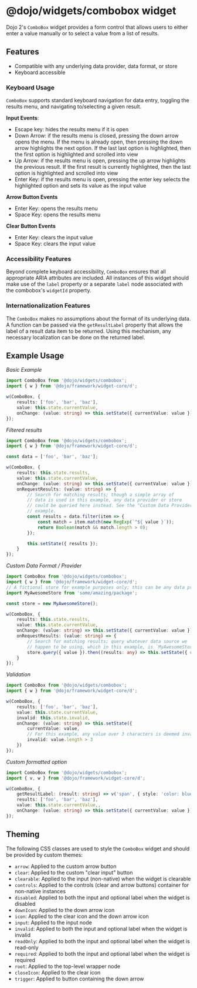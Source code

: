 # @dojo/widgets/combobox widget

Dojo 2's `ComboBox` widget provides a form control that allows users to either enter a value manually or to select a value from a list of results.

## Features

- Compatible with any underlying data provider, data format, or store
- Keyboard accessible

### Keyboard Usage

`ComboBox` supports standard keyboard navigation for data entry, toggling the results menu, and navigating to/selecting a given result.

**Input Events**:

- Escape key: hides the results menu if it is open
- Down Arrow: if the results menu is closed, pressing the down arrow opens the menu. If the menu is already open, then pressing the down arrow highlights the next option. If the last last option is highlighted, then the first option is highlighted and scrolled into view
- Up Arrow: if the results menu is open, pressing the up arrow highlights the previous result. If the first result is currently highlighted, then the last option is highlighted and scrolled into view
- Enter Key: if the results menu is open, pressing the enter key selects the highlighted option and sets its value as the input value

**Arrow Button Events**

- Enter Key: opens the results menu
- Space Key: opens the results menu

**Clear Button Events**

- Enter Key: clears the input value
- Space Key: clears the input value

### Accessibility Features

Beyond complete keyboard accessibility, `ComboBox` ensures that all appropriate ARIA attributes are included. All instances of this widget should make use of the `label` property or a separate `label` node associated with the combobox's `widgetId` property.

### Internationalization Features

The `ComboBox` makes no assumptions about the format of its underlying data. A function can be passed via the `getResultLabel` property that allows the label of a result data item to be returned. Using this mechanism, any necessary localization can be done on the returned label.

## Example Usage

*Basic Example*
```typescript
import ComboBox from '@dojo/widgets/combobox';
import { w } from '@dojo/framework/widget-core/d';

w(ComboBox, {
	results: ['foo', 'bar', 'baz'],
	value: this.state.currentValue,
	onChange: (value: string) => this.setState({ currentValue: value })
});
```

*Filtered results*
```typescript
import ComboBox from '@dojo/widgets/combobox';
import { w } from '@dojo/framework/widget-core/d';

const data = ['foo', 'bar', 'baz'];

w(ComboBox, {
	results: this.state.results,
	value: this.state.currentValue,
	onChange: (value: string) => this.setState({ currentValue: value }),
	onRequestResults: (value: string) => {
		// Search for matching results; though a simple array of
		// data is used in this example, any data provider or store
		// could be queried here instead. See the "Custom Data Provider"
		// example.
		const results = data.filter(item => {
			const match = item.match(new RegExp(`^${ value }`));
			return Boolean(match && match.length > 0);
		});

		this.setState({ results });
	}
});
```

*Custom Data Format / Provider*
```typescript
import ComboBox from '@dojo/widgets/combobox';
import { w } from '@dojo/framework/widget-core/d';
// A fictional store for example purposes only; this can be any data provider
import MyAwesomeStore from 'some/amazing/package';

const store = new MyAwesomeStore();

w(ComboBox, {
	results: this.state.results,
	value: this.state.currentValue,
	onChange: (value: string) => this.setState({ currentValue: value }),
	onRequestResults: (value: string) => {
		// Search for matching results; query whatever data source we
		// happen to be using, which in this example, is `MyAwesomeStore`
		store.query({ value }).then((results: any) => this.setState({ results }));
	}
});
```

*Validation*
```typescript
import ComboBox from '@dojo/widgets/combobox';
import { w } from '@dojo/framework/widget-core/d';

w(ComboBox, {
	results: ['foo', 'bar', 'baz'],
	value: this.state.currentValue,
	invalid: this.state.invalid,
	onChange: (value: string) => this.setState({
		currentValue: value,
		// For this example, any value over 3 characters is deemed invalid
		invalid: value.length > 3
	})
});
```

*Custom formatted option*
```typescript
import ComboBox from '@dojo/widgets/combobox';
import { v, w } from '@dojo/framework/widget-core/d';

w(ComboBox, {
	getResultLabel: (result: string) => v('span', { style: 'color: blue' }, [ result ]),
	results: ['foo', 'bar', 'baz'],
	value: this.state.currentValue,,
	onChange: (value: string) => this.setState({ currentValue: value })
});
```

## Theming

The following CSS classes are used to style the `ComboBox` widget and should be provided by custom themes:

- `arrow`: Applied to the custom arrow button
- `clear`: Applied to the custom "clear input" button
- `clearable`: Applied to the input (non-native) when the widget is clearable
- `controls`: Applied to the controls (clear and arrow buttons) container for non-native instances
- `disabled`: Applied to both the input and optional label when the widget is disabled
- `downIcon`: Applied to the down arrow icon
- `icon`: Applied to the clear icon and the down arrow icon
- `input`: Applied to the input node
- `invalid`: Applied to both the input and optional label when the widget is invalid
- `readOnly`: Applied to both the input and optional label when the widget is read-only
- `required`: Applied to both the input and optional label when the widget is required
- `root`: Applied to the top-level wrapper node
- `closeIcon`: Applied to the clear icon
- `trigger`: Applied to button containing the down arrow
